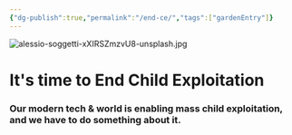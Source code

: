 ```yaml
---
{"dg-publish":true,"permalink":"/end-ce/","tags":["gardenEntry"]}
---
```



![alessio-soggetti-xXIRSZmzvU8-unsplash.jpg](/img/user/alessio-soggetti-xXIRSZmzvU8-unsplash.jpg)
# It's time to End Child Exploitation
### Our modern tech & world is enabling mass child exploitation, and we have to do something about it.
